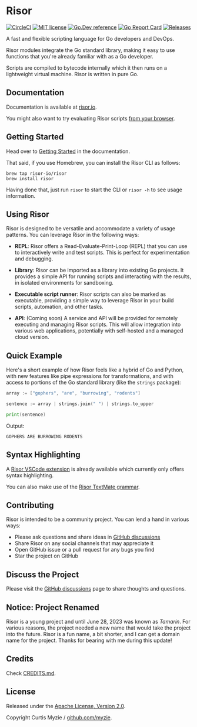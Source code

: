 # Risor

[![CircleCI](https://dl.circleci.com/status-badge/img/gh/risor-io/risor/tree/main.svg?style=svg)](https://dl.circleci.com/status-badge/redirect/gh/risor-io/risor/tree/main)
[![MIT license](https://img.shields.io/badge/license-MIT-brightgreen.svg)](https://opensource.org/licenses/MIT)
[![Go.Dev reference](https://img.shields.io/badge/go.dev-reference-blue?logo=go&logoColor=white)](https://pkg.go.dev/github.com/risor-io/risor)
[![Go Report Card](https://goreportcard.com/badge/github.com/risor-io/risor?style=flat-square)](https://goreportcard.com/report/github.com/risor-io/risor)
[![Releases](https://img.shields.io/github/release/risor-io/risor/all.svg?style=flat-square)](https://github.com/risor-io/risor/releases)

A fast and flexible scripting language for Go developers and DevOps.

Risor modules integrate the Go standard library, making it easy to use functions
that you're already familiar with as a Go developer.

Scripts are compiled to bytecode internally which it then runs on a lightweight
virtual machine. Risor is written in pure Go.

## Documentation

Documentation is available at [risor.io](https://risor.io).

You might also want to try evaluating Risor scripts [from your browser](https://risor.io/#editor).

## Getting Started

Head over to [Getting Started](https://risor.io/docs) in the
documentation.

That said, if you use Homebrew, you can install the Risor CLI as follows:

```
brew tap risor-io/risor
brew install risor
```

Having done that, just run `risor` to start the CLI or `risor -h` to see
usage information.

## Using Risor

Risor is designed to be versatile and accommodate a variety of usage patterns. You can leverage Risor in the following ways:

- **REPL**: Risor offers a Read-Evaluate-Print-Loop (REPL) that you can use to interactively write and test scripts. This is perfect for experimentation and debugging.

- **Library**: Risor can be imported as a library into existing Go projects. It provides a simple API for running scripts and interacting with the results, in isolated environments for sandboxing.

- **Executable script runner**: Risor scripts can also be marked as executable, providing a simple way to leverage Risor in your build scripts, automation, and other tasks.

- **API**: (Coming soon) A service and API will be provided for remotely executing and managing Risor scripts. This will allow integration into various web applications, potentially with self-hosted and a managed cloud version.

## Quick Example

Here's a short example of how Risor feels like a hybrid of Go and Python, with
new features like pipe expressions for transformations, and with access to portions
of the Go standard library (like the `strings` package):

```go
array := ["gophers", "are", "burrowing", "rodents"]

sentence := array | strings.join(" ") | strings.to_upper

print(sentence)
```

Output:

```
GOPHERS ARE BURROWING RODENTS
```

## Syntax Highlighting

A [Risor VSCode extension](https://marketplace.visualstudio.com/items?itemName=CurtisMyzie.risor-language)
is already available which currently only offers syntax highlighting.

You can also make use of the [Risor TextMate grammar](./vscode/syntaxes/risor.grammar.json).

## Contributing

Risor is intended to be a community project. You can lend a hand in various ways:

- Please ask questions and share ideas in [GitHub discussions](https://github.com/risor-io/risor/discussions)
- Share Risor on any social channels that may appreciate it
- Open GitHub issue or a pull request for any bugs you find
- Star the project on GitHub

## Discuss the Project

Please visit the [GitHub discussions](https://github.com/risor-io/risor/discussions)
page to share thoughts and questions.

## Notice: Project Renamed

Risor is a young project and until June 28, 2023 was known as _Tamarin_. For
various reasons, the project needed a new name that would take the project into
the future. Risor is a fun name, a bit shorter, and I can get a domain name for
the project. Thanks for bearing with me during this update!

## Credits

Check [CREDITS.md](./CREDITS.md).

## License

Released under the [Apache License, Version 2.0](./LICENSE).

Copyright Curtis Myzie / [github.com/myzie](https://github.com/myzie).
